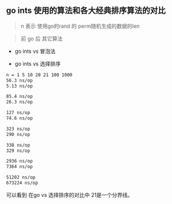 ## go ints 使用的算法和各大经典排序算法的对比

> n 表示 使用go的rand 的 perm随机生成的数据的len

> 前 go 后 其它算法

- go ints vs 冒泡法

- go ints vs 选择排序

```bash
n = 1 5 10 20 21 100 1000 
56.3 ns/op
5.13 ns/op

85.4 ns/op
26.3 ns/op

127 ns/op
74.6 ns/op

323 ns/op
290 ns/op

338 ns/op
329 ns/op

2936 ns/op
7364 ns/op

51202 ns/op
673224 ns/op
```

可以看到 在go vs 选择排序的对比中 21是一个分界线。
